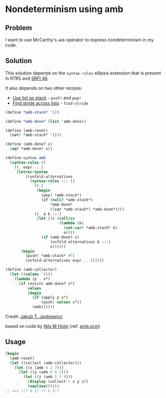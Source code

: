 # Nondeterminism using amb

## Problem

I want to use McCarthy's `amb` operator to express nondeterminism in
my code.

## Solution

This solution depends on the `syntax-rules` ellipsis extension that is
present in R7RS and
[SRFI 46](https://srfi.schemers.org/srfi-46/srfi-46.html).

It also depends on two other recipes:

* [Use list as stack](/use-list-as-stack/) - `push!` and `pop!`
* [Find stride across lists](/find-stride-across-lists) - `find-stride`

```scheme
(define *amb-stack* '())

(define *amb-done* (list 'amb-done))

(define (amb-reset)
  (set! *amb-stack* '()))

(define (amb-done? x)
  (eq? *amb-done* x))

(define-syntax amb
  (syntax-rules ()
    ((_ expr ...)
     (letrec-syntax
         ((unfold-alternatives
           (syntax-rules ::: ()
             ((_)
              (begin
                (pop! *amb-stack*)
                (if (null? *amb-stack*)
                    *amb-done*
                    ((car *amb-stack*) *amb-done*))))
             ((_ a b :::)
              (let ((x (call/cc
                        (lambda (k)
                          (set-car! *amb-stack* k)
                          a))))
                (if (amb-done? x)
                    (unfold-alternatives b :::)
                    x))))))
       (begin
         (push! *amb-stack* #f)
         (unfold-alternatives expr ...))))))

(define (amb-collector)
  (let ((values '()))
    (lambda (p . v*)
      (if (exists amb-done? v*)
          values
          (begin
            (if (apply p v*)
                (push! values v*))
            (amb))))))
```

Credit: [Jakub T. Jankiewicz](https://jcubic.pl/me)

based on code by [Nils M Holm](https://t3x.org/)
(ref: [amb.scm](https://t3x.org/s9fes/amb.scm.html))

## Usage

```scheme
(begin
  (amb-reset)
  (let ((collect (amb-collector)))
    (let ((x (amb 4 1 7)))
      (let ((y (amb 6 8 2)))
        (let ((z (amb 5 3 9)))
          (display (collect > x y z))
          (newline))))))
;; ==> ((7 6 3) (7 6 5))
```
